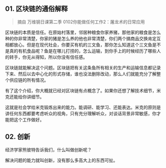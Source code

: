 ## 01. 区块链的通俗解释
> 摘自 万维钢日课第二季 0102你能做任何工作2：屠龙术的日常应用

区块链的本质是信任。在原始村落里，邻居种粮食你家养猪，那他家的粮食是怎么种的你非常清楚，你家的猪是怎么养的他也非常清楚，你们两个搞商品交换肯定互相都放心。但是在现代社会，你要买有机的三文鱼，那你怎么知道这个三文鱼是不是真的有机食品呢？鱼是在哪儿打捞的，怎么运输，到你手上的时候经历了哪些人的转手，你无从得知，所以你没有信任感。

区块链就能解决这个问题。区块链把有关这条鱼所有相关的生产和运输信息都记录下来、然后以去中心化的形式存储，谁也没法删除改动，那么人们就能充分了解整个供应链的所有情况。

有了这个介绍，你大概就已经对区块链有点概念了。如果你还想了解技术细节，米克还能给你讲细节。

这就是社会学给米克锻炼出来的能力。能调研、能学习、还能表达。米克的原则是讲任何东西都要考虑听众的视角，只有充分理解听众，对谈话背景非常敏感，你才能把这个工作做好。 

## 02. 创新
经济学家熊彼特告诉我们，什么叫做创新呢？

解决问题的能力就叫创新，没有那么多高大上的东西可扯。

